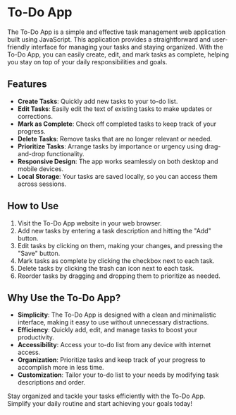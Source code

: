 # To-Do App

The To-Do App is a simple and effective task management web application built using JavaScript. This application provides a straightforward and user-friendly interface for managing your tasks and staying organized. With the To-Do App, you can easily create, edit, and mark tasks as complete, helping you stay on top of your daily responsibilities and goals.

## Features

- **Create Tasks**: Quickly add new tasks to your to-do list.
- **Edit Tasks**: Easily edit the text of existing tasks to make updates or corrections.
- **Mark as Complete**: Check off completed tasks to keep track of your progress.
- **Delete Tasks**: Remove tasks that are no longer relevant or needed.
- **Prioritize Tasks**: Arrange tasks by importance or urgency using drag-and-drop functionality.
- **Responsive Design**: The app works seamlessly on both desktop and mobile devices.
- **Local Storage**: Your tasks are saved locally, so you can access them across sessions.

## How to Use

1. Visit the To-Do App website in your web browser.
2. Add new tasks by entering a task description and hitting the "Add" button.
3. Edit tasks by clicking on them, making your changes, and pressing the "Save" button.
4. Mark tasks as complete by clicking the checkbox next to each task.
5. Delete tasks by clicking the trash can icon next to each task.
6. Reorder tasks by dragging and dropping them to prioritize as needed.

## Why Use the To-Do App?

- **Simplicity**: The To-Do App is designed with a clean and minimalistic interface, making it easy to use without unnecessary distractions.
- **Efficiency**: Quickly add, edit, and manage tasks to boost your productivity.
- **Accessibility**: Access your to-do list from any device with internet access.
- **Organization**: Prioritize tasks and keep track of your progress to accomplish more in less time.
- **Customization**: Tailor your to-do list to your needs by modifying task descriptions and order.

Stay organized and tackle your tasks efficiently with the To-Do App. Simplify your daily routine and start achieving your goals today!
